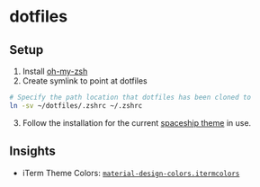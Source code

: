 # dotfiles

## Setup

1. Install [oh-my-zsh](https://ohmyz.sh/)
2. Create symlink to point at dotfiles
```sh
# Specify the path location that dotfiles has been cloned to
ln -sv ~/dotfiles/.zshrc ~/.zshrc
```
3. Follow the installation for the current [spaceship theme](https://github.com/spaceship-prompt/spaceship-prompt?tab=readme-ov-file#-installation) in use.


## Insights
- iTerm Theme Colors: [`material-design-colors.itermcolors`](https://github.com/EoinTraynor/dotfiles/blob/master/.oh-my-zsh/zsh_custom/colors/material-design-colors.itermcolors)
